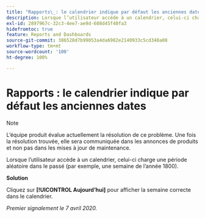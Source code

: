 ```yaml
---
title: "Rapports\_: le calendrier indique par défaut les anciennes dates"
description: Lorsque l’utilisateur accède à un calendrier, celui-ci charge une période aléatoire dans le passé (par exemple, une semaine de l’année 1800).
exl-id: 2897967c-32c3-4ee7-ae9d-608d45f40fa3
hidefromtoc: true
feature: Reports and Dashboards
source-git-commit: 386528d7b99053a4da6982e2140933c5cd348a08
workflow-type: tm+mt
source-wordcount: '100'
ht-degree: 100%

---
```


# Rapports : le calendrier indique par défaut les anciennes dates

>[!NOTE]
>
>L’équipe produit évalue actuellement la résolution de ce problème. Une fois la résolution trouvée, elle sera communiquée dans les annonces de produits et non pas dans les mises à jour de maintenance.

Lorsque l’utilisateur accède à un calendrier, celui-ci charge une période aléatoire dans le passé (par exemple, une semaine de l’année 1800).

**Solution**

Cliquez sur **[!UICONTROL Aujourd’hui]** pour afficher la semaine correcte dans le calendrier.


_Premier signalement le 7 avril 2020._
